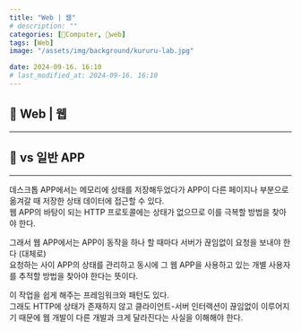 ```yaml
---
title: "Web | 웹"
# description: ""
categories: [💫Computer, 🌚web]
tags: [Web]
image: "/assets/img/background/kururu-lab.jpg"

date: 2024-09-16. 16:10
# last_modified_at: 2024-09-16. 16:10
---
```


## 💫 Web | 웹

---

## 💫 vs 일반 APP

---

데스크톱 APP에서는 메모리에 상태를 저장해두었다가 APP이 다른 페이지나 부분으로 옮겨갈 때 저장한 상태 데이터에 접근할 수 있다.  
웹 APP의 바탕이 되는 HTTP 프로토콜에는 상태가 없으므로 이를 극복할 방법을 찾아야 한다.  

그래서 웹 APP에서는 APP이 동작을 하나 할 때마다 서버가 끊임없이 요청을 보내야 한다 (대체로)  
요청하는 사이 APP의 상태를 관리하고 동시에 그 웹 APP을 사용하고 있는 개별 사용자를 추적할 방법을 찾아야 한다는 뜻이다.  

이 작업을 쉽게 해주는 프레임워크와 패턴도 있다.  
그래도 HTTP에 상태가 존재하지 않고 클라이언트-서버 인터랙션이 끊임없이 이루어지기 때문에 웹 개발이 다른 개발과 크게 달라진다는 사실을 이해해야 한다.  
